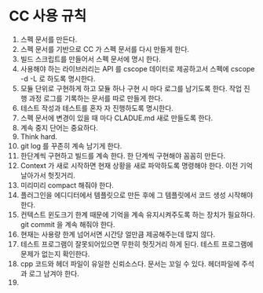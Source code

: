 # CC 사용 규칙



1. 스펙 문서를 만든다.
2. 스펙 문서를 기반으로 CC 가 스펙 문서를 다시 만들게 한다.
3. 빌드 스크립트를 만들어서 스펙 문서에 명시 한다.
4. 사용해야 하는 라이브러리는  API 를 cscope 데이터로 제공하고서 스펙에 cscope -d -L  로 하도록 명시한다.
5. 모듈 단위로 구현하게 하고 모듈 하나 구현 시 마다 로그를 남기도록 한다. 작업 진행 과정 로그를 기록하는 문서를 따로 만들게 한다.
6. 테스트 작성과 테스트를 혼자 자 진행하도록 명시한다.&#x20;
7. 스펙 문서에 변경이 있을 때 마다 CLADUE.md 새로 만들도록 한다.
8. 계속 중지 단어는 중요하다.
9. Think hard.
10. git log 를 꾸존히 계속 남기게 한다.
11. 한단계씩 구현하고 빌드를 계속 한다. 한 단계씩 구현해야 꼼꼼히 만든다.
12. Context 가 새로 시작하면 현재 상황을 새로 파악하도록 명령해야 한다. 이전 기억 날아가서 헛짓거리.
13. 미리미리 compact 해줘야 한다.&#x20;
14. 플러그인을 에디디터에서 템플릿으로 만든 후에 그 템플릿에서 코드 생성 시작해야 한다.&#x20;
15. 컨텍스트 윈도크기 한계 때문에 기억을 계속 유지시켜주도록 하는 장치가 필요하다.  git commit 을 계속 해줘야 한다.
16. 현재는 사용량 한계 넘어서면 시간당 얼만큼 제공해주는데 많지 않다.
17. 테스트 프로그램이 잘못되어있으면 무한히 헛짓거리 하게 된다. 테스트 프로그램에 문제가 없는지 확인한다.
18. cpp 코드와 헤더 파일이 유일한 신뢰소스다. 문서는 꼬일 수 있다. 헤더파일에 주석과 로그 남겨야 한다.&#x20;
19.
